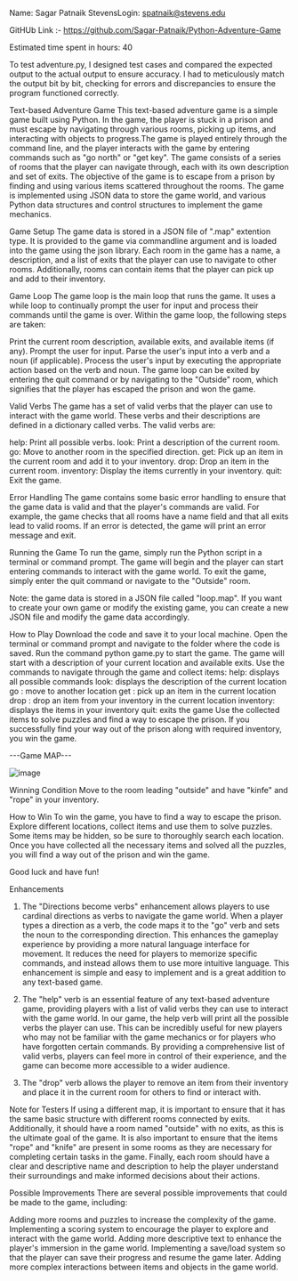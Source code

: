 Name: Sagar Patnaik
StevensLogin: spatnaik@stevens.edu

GitHUb Link :- https://github.com/Sagar-Patnaik/Python-Adventure-Game

Estimated time spent in hours: 40

To test adventure.py, I designed test cases and compared the expected output to the actual output to ensure accuracy. I had to meticulously match the output bit by bit, checking for errors and discrepancies to ensure the program functioned correctly.

Text-based Adventure Game
This text-based adventure game is a simple game built using Python. In the game, the player is stuck in a prison and must escape by navigating through various rooms, picking up items, and interacting with objects to progress.The game is played entirely through the command line, and the player interacts with the game by entering commands such as "go north" or "get key". The game consists of a series of rooms that the player can navigate through, each with its own description and set of exits. The objective of the game is to escape from a prison by finding and using various items scattered throughout the rooms. The game is implemented using JSON data to store the game world, and various Python data structures and control structures to implement the game mechanics.



Game Setup
The game data is stored in a JSON file of ".map" extention type. It is provided to the game via commandline argument and is loaded into the game using the json library. Each room in the game has a name, a description, and a list of exits that the player can use to navigate to other rooms. Additionally, rooms can contain items that the player can pick up and add to their inventory.

Game Loop
The game loop is the main loop that runs the game. It uses a while loop to continually prompt the user for input and process their commands until the game is over. Within the game loop, the following steps are taken:


Print the current room description, available exits, and available items (if any).
Prompt the user for input.
Parse the user's input into a verb and a noun (if applicable).
Process the user's input by executing the appropriate action based on the verb and noun.
The game loop can be exited by entering the quit command or by navigating to the "Outside" room, which signifies that the player has escaped the prison and won the game.


Valid Verbs
The game has a set of valid verbs that the player can use to interact with the game world. These verbs and their descriptions are defined in a dictionary called verbs. The valid verbs are:

help: Print all possible verbs.
look: Print a description of the current room.
go: Move to another room in the specified direction.
get: Pick up an item in the current room and add it to your inventory.
drop: Drop an item in the current room.
inventory: Display the items currently in your inventory.
quit: Exit the game.


Error Handling
The game contains some basic error handling to ensure that the game data is valid and that the player's commands are valid. For example, the game checks that all rooms have a name field and that all exits lead to valid rooms. If an error is detected, the game will print an error message and exit.


Running the Game
To run the game, simply run the Python script in a terminal or command prompt. The game will begin and the player can start entering commands to interact with the game world. To exit the game, simply enter the quit command or navigate to the "Outside" room.

Note: the game data is stored in a JSON file called "loop.map". If you want to create your own game or modify the existing game, you can create a new JSON file and modify the game data accordingly.


How to Play
Download the code and save it to your local machine.
Open the terminal or command prompt and navigate to the folder where the code is saved.
Run the command python game.py to start the game.
The game will start with a description of your current location and available exits.
Use the commands to navigate through the game and collect items:
help: displays all possible commands
look: displays the description of the current location
go <direction>: move to another location
get <item>: pick up an item in the current location
drop <item>: drop an item from your inventory in the current location
inventory: displays the items in your inventory
quit: exits the game
Use the collected items to solve puzzles and find a way to escape the prison.
If you successfully find your way out of the prison along with required inventory, you win the game.


 ---Game MAP---
  
![image](https://user-images.githubusercontent.com/129694148/229389599-d8f43c6a-bbf5-4536-884d-3062140101dc.png)




Winning Condition
Move to the room leading "outside" and have "kinfe" and "rope" in your inventory.

How to Win
To win the game, you have to find a way to escape the prison. Explore different locations, collect items and use them to solve puzzles. Some items may be hidden, so be sure to thoroughly search each location. Once you have collected all the necessary items and solved all the puzzles, you will find a way out of the prison and win the game.

Good luck and have fun!


Enhancements
1. The "Directions become verbs" enhancement allows players to use cardinal directions as verbs to navigate the game world. When a player types a direction as a verb, the code maps it to the "go" verb and sets the noun to the corresponding direction. This enhances the gameplay experience by providing a more natural language interface for movement. It reduces the need for players to memorize specific commands, and instead allows them to use more intuitive language. This enhancement is simple and easy to implement and is a great addition to any text-based game.

2. The "help" verb is an essential feature of any text-based adventure game, providing players with a list of valid verbs they can use to interact with the game world. In our game, the help verb will print all the possible verbs the player can use. This can be incredibly useful for new players who may not be familiar with the game mechanics or for players who have forgotten certain commands. By providing a comprehensive list of valid verbs, players can feel more in control of their experience, and the game can become more accessible to a wider audience.

3. The "drop" verb allows the player to remove an item from their inventory and place it in the current room for others to find or interact with.



Note for Testers
If using a different map, it is important to ensure that it has the same basic structure with different rooms connected by exits. Additionally, it should have a room named "outside" with no exits, as this is the ultimate goal of the game. It is also important to ensure that the items "rope" and "knife" are present in some rooms as they are necessary for completing certain tasks in the game. Finally, each room should have a clear and descriptive name and description to help the player understand their surroundings and make informed decisions about their actions.


Possible Improvements
There are several possible improvements that could be made to the game, including:

Adding more rooms and puzzles to increase the complexity of the game.
Implementing a scoring system to encourage the player to explore and interact with the game world.
Adding more descriptive text to enhance the player's immersion in the game world.
Implementing a save/load system so that the player can save their progress and resume the game later.
Adding more complex interactions between items and objects in the game world.
